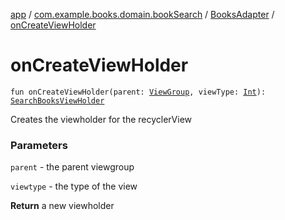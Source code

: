[app](../../index.md) / [com.example.books.domain.bookSearch](../index.md) / [BooksAdapter](index.md) / [onCreateViewHolder](./on-create-view-holder.md)

# onCreateViewHolder

`fun onCreateViewHolder(parent: `[`ViewGroup`](https://developer.android.com/reference/android/view/ViewGroup.html)`, viewType: `[`Int`](https://kotlinlang.org/api/latest/jvm/stdlib/kotlin/-int/index.html)`): `[`SearchBooksViewHolder`](-search-books-view-holder/index.md)

Creates the viewholder for the recyclerView

### Parameters

`parent` - the parent viewgroup

`viewtype` - the type of the view

**Return**
a new viewholder

